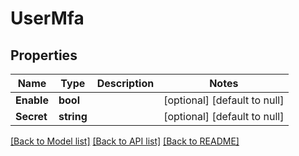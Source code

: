 # UserMfa

## Properties
Name | Type | Description | Notes
------------ | ------------- | ------------- | -------------
**Enable** | **bool** |  | [optional] [default to null]
**Secret** | **string** |  | [optional] [default to null]

[[Back to Model list]](../README.md#documentation-for-models) [[Back to API list]](../README.md#documentation-for-api-endpoints) [[Back to README]](../README.md)


